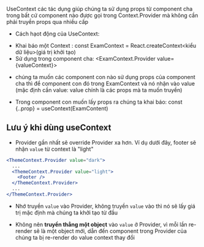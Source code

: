 UseContext các tác dụng giúp chúng ta sử dụng props từ component cha trong bất cứ component nào được gọi trong Context.Provider mà không cần phải truyền props qua nhiều cấp

- Cách hạot động của UseContext:

* Khai báo một Context : const ExamContext = React.createContext<kiểu dữ liệu>(giá trị khởi tạo)
* Sử dụng trong component cha: <ExamContext.Provider value={valueContext}> <Compoentcon> <ExamContext>

- chúng ta muốn các component con nào sử dụng props của component cha thì để component con đó trong ExamContext và nó nhận vào value (mặc định cần value: value chính là các props mà ta muốn truyền)

* Trong component con muốn lấy props ra chúng ta khai báo: const {..prop} = useContext(ExamContent)

## Lưu ý khi dùng useContext

- Provider gần nhất sẽ override Provider xa hơn. Ví dụ dưới đây, footer sẽ nhận `value` từ context là "light"

```jsx
<ThemeContext.Provider value="dark">
  ...
  <ThemeContext.Provider value="light">
    <Footer />
  </ThemeContext.Provider>
  ...
</ThemeContext.Provider>
```

- Nhớ truyền `value` vào Provider, không truyền `value` vào thì nó sẽ lấy giá trị mặc định mà chúng ta khởi tạo từ đầu

- Không nên **truyền thẳng một object** vào `value` ở Provider, vì mỗi lần re-render sẽ là một object mới, dẫn đến component trong Provider của chúng ta bị re-render do value context thay đổi
